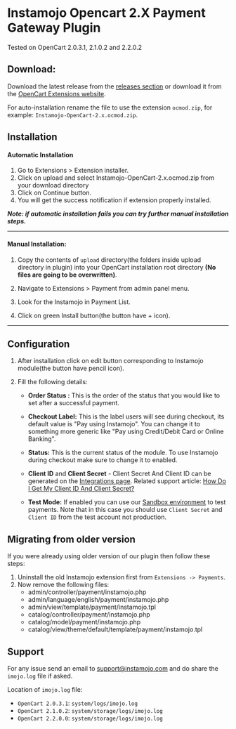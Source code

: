 # Instamojo Opencart 2.X Payment Gateway Plugin

Tested on OpenCart 2.0.3.1, 2.1.0.2 and 2.2.0.2

## Download:

Download the latest release from the [releases section](https://github.com/Instamojo/Instamojo-OpenCart-2.0/releases) or download it from the [OpenCart Extensions website](http://www.opencart.com/index.php?route=extension/extension/info&extension_id=21984).

For auto-installation rename the file to use the extension `ocmod.zip`, for example: `Instamojo-OpenCart-2.x.ocmod.zip`.

## Installation

#### Automatic Installation
1. Go to Extensions > Extension installer.
2. Click on upload and select Instamojo-OpenCart-2.x.ocmod.zip from your download directory
3. Click on Continue button. 
4. You will get the success notification if extension properly installed.

***Note: if automatic installation fails you can try further manual installation steps.***

***
#### Manual Installation:

1.  Copy the contents of `upload` directory(the folders inside upload directory in plugin) into your OpenCart installation root directory **(No files are going to be overwritten)**.

2. Navigate to Extensions > Payment from admin panel menu.
3. Look for the Instamojo in Payment List.
4. Click on green Install button(the button have + icon).
***

## Configuration

1. After installation click on edit button corresponding to Instamojo module(the button have pencil icon).
2. Fill the following details:

    - **Order Status :** This is the order of the status that you would like to set after a successful payment.

    -  **Checkout Label:** This is the label users will see during checkout, its default value is "Pay using Instamojo". You can change it to something more generic like "Pay using Credit/Debit Card or Online Banking".
      
    -  **Status:** This is the current status of the module. To use Instamojo during checkout make sure to change it to enabled.
     
    - **Client ID** and **Client Secret** - Client Secret And Client ID can be generated on the [Integrations page](https://www.instamojo.com/integrations/). Related support article: [How Do I Get My Client ID And Client Secret?](https://support.instamojo.com/hc/en-us/articles/212214265-How-do-I-get-my-Client-ID-and-Client-Secret-)
    
    - **Test Mode:** If enabled you can use our [Sandbox environment](https://test.instamojo.com) to test payments. Note that in this case you should use `Client Secret` and `Client ID` from the test account not production.

## Migrating from older version

If you were already using older version of our plugin then follow these steps:

1. Uninstall the old Instamojo extension first from `Extensions -> Payments`.
2. Now remove the following files:
   - admin/controller/payment/instamojo.php
   - admin/language/english/payment/instamojo.php
   - admin/view/template/payment/instamojo.tpl
   - catalog/controller/payment/instamojo.php
   - catalog/model/payment/instamojo.php
   - catalog/view/theme/default/template/payment/instamojo.tpl

## Support

For any issue send an email to support@instamojo.com and do share the `imojo.log` file if asked.

Location of `imojo.log` file:
- `OpenCart 2.0.3.1`: `system/logs/imojo.log`
- `OpenCart 2.1.0.2`: `system/storage/logs/imojo.log`
- `OpenCart 2.2.0.0`: `system/storage/logs/imojo.log`
